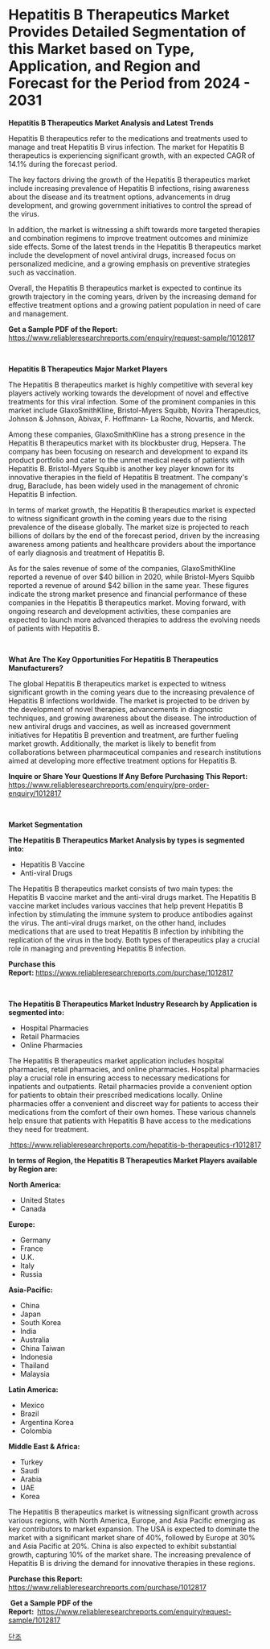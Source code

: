<p><h1>Hepatitis B Therapeutics Market Provides Detailed Segmentation of this Market based on Type, Application, and Region and Forecast for the Period from 2024 - 2031</h1></p><p><strong>Hepatitis B Therapeutics Market Analysis and Latest Trends</strong></p>
<p><p>Hepatitis B therapeutics refer to the medications and treatments used to manage and treat Hepatitis B virus infection. The market for Hepatitis B therapeutics is experiencing significant growth, with an expected CAGR of 14.1% during the forecast period. </p><p>The key factors driving the growth of the Hepatitis B therapeutics market include increasing prevalence of Hepatitis B infections, rising awareness about the disease and its treatment options, advancements in drug development, and growing government initiatives to control the spread of the virus. </p><p>In addition, the market is witnessing a shift towards more targeted therapies and combination regimens to improve treatment outcomes and minimize side effects. Some of the latest trends in the Hepatitis B therapeutics market include the development of novel antiviral drugs, increased focus on personalized medicine, and a growing emphasis on preventive strategies such as vaccination. </p><p>Overall, the Hepatitis B therapeutics market is expected to continue its growth trajectory in the coming years, driven by the increasing demand for effective treatment options and a growing patient population in need of care and management.</p></p>
<p><strong>Get a Sample PDF of the Report:&nbsp;</strong> <a href="https://www.reliableresearchreports.com/enquiry/request-sample/1012817">https://www.reliableresearchreports.com/enquiry/request-sample/1012817</a></p>
<p>&nbsp;</p>
<p><strong>Hepatitis B Therapeutics Major Market Players</strong></p>
<p><p>The Hepatitis B therapeutics market is highly competitive with several key players actively working towards the development of novel and effective treatments for this viral infection. Some of the prominent companies in this market include GlaxoSmithKline, Bristol-Myers Squibb, Novira Therapeutics, Johnson & Johnson, Abivax, F. Hoffmann- La Roche, Novartis, and Merck.</p><p>Among these companies, GlaxoSmithKline has a strong presence in the Hepatitis B therapeutics market with its blockbuster drug, Hepsera. The company has been focusing on research and development to expand its product portfolio and cater to the unmet medical needs of patients with Hepatitis B. Bristol-Myers Squibb is another key player known for its innovative therapies in the field of Hepatitis B treatment. The company's drug, Baraclude, has been widely used in the management of chronic Hepatitis B infection.</p><p>In terms of market growth, the Hepatitis B therapeutics market is expected to witness significant growth in the coming years due to the rising prevalence of the disease globally. The market size is projected to reach billions of dollars by the end of the forecast period, driven by the increasing awareness among patients and healthcare providers about the importance of early diagnosis and treatment of Hepatitis B.</p><p>As for the sales revenue of some of the companies, GlaxoSmithKline reported a revenue of over $40 billion in 2020, while Bristol-Myers Squibb reported a revenue of around $42 billion in the same year. These figures indicate the strong market presence and financial performance of these companies in the Hepatitis B therapeutics market. Moving forward, with ongoing research and development activities, these companies are expected to launch more advanced therapies to address the evolving needs of patients with Hepatitis B.</p></p>
<p>&nbsp;</p>
<p><strong>What Are The Key Opportunities For Hepatitis B Therapeutics Manufacturers?</strong></p>
<p><p>The global Hepatitis B therapeutics market is expected to witness significant growth in the coming years due to the increasing prevalence of Hepatitis B infections worldwide. The market is projected to be driven by the development of novel therapies, advancements in diagnostic techniques, and growing awareness about the disease. The introduction of new antiviral drugs and vaccines, as well as increased government initiatives for Hepatitis B prevention and treatment, are further fueling market growth. Additionally, the market is likely to benefit from collaborations between pharmaceutical companies and research institutions aimed at developing more effective treatment options for Hepatitis B.</p></p>
<p><strong>Inquire or Share Your Questions If Any Before Purchasing This Report:</strong> <a href="https://www.reliableresearchreports.com/enquiry/pre-order-enquiry/1012817">https://www.reliableresearchreports.com/enquiry/pre-order-enquiry/1012817</a></p>
<p>&nbsp;</p>
<p><strong>Market Segmentation</strong></p>
<p><strong>The Hepatitis B Therapeutics Market Analysis by types is segmented into:</strong></p>
<p><ul><li>Hepatitis B Vaccine</li><li>Anti-viral Drugs</li></ul></p>
<p><p>The Hepatitis B therapeutics market consists of two main types: the Hepatitis B vaccine market and the anti-viral drugs market. The Hepatitis B vaccine market includes various vaccines that help prevent Hepatitis B infection by stimulating the immune system to produce antibodies against the virus. The anti-viral drugs market, on the other hand, includes medications that are used to treat Hepatitis B infection by inhibiting the replication of the virus in the body. Both types of therapeutics play a crucial role in managing and preventing Hepatitis B infection.</p></p>
<p><strong>Purchase this Report:&nbsp;</strong><a href="https://www.reliableresearchreports.com/purchase/1012817">https://www.reliableresearchreports.com/purchase/1012817</a></p>
<p>&nbsp;</p>
<p><strong>The Hepatitis B Therapeutics Market Industry Research by Application is segmented into:</strong></p>
<p><ul><li>Hospital Pharmacies</li><li>Retail Pharmacies</li><li>Online Pharmacies</li></ul></p>
<p><p>The Hepatitis B therapeutics market application includes hospital pharmacies, retail pharmacies, and online pharmacies. Hospital pharmacies play a crucial role in ensuring access to necessary medications for inpatients and outpatients. Retail pharmacies provide a convenient option for patients to obtain their prescribed medications locally. Online pharmacies offer a convenient and discreet way for patients to access their medications from the comfort of their own homes. These various channels help ensure that patients with Hepatitis B have access to the medications they need for treatment.</p></p>
<p><a href="https://www.reliableresearchreports.com/hepatitis-b-therapeutics-r1012817">&nbsp;https://www.reliableresearchreports.com/hepatitis-b-therapeutics-r1012817</a></p>
<p><strong>In terms of Region, the Hepatitis B Therapeutics Market Players available by Region are:</strong></p>
<p>
    <p> <strong> North America: </strong>
        <ul>
            <li>United States</li>
            <li>Canada</li>
        </ul>
        </p> 
    <p> <strong> Europe: </strong>
        <ul>
            <li>Germany</li>
            <li>France</li>
            <li>U.K.</li>
            <li>Italy</li>
            <li>Russia</li>
        </ul>
        </p> 
    <p> <strong> Asia-Pacific: </strong>
        <ul>
            <li>China</li>
            <li>Japan</li>
            <li>South Korea</li>
            <li>India</li>
            <li>Australia</li>
            <li>China Taiwan</li>
            <li>Indonesia</li>
            <li>Thailand</li>
            <li>Malaysia</li>
        </ul>
        </p> 
    <p> <strong> Latin America: </strong>
        <ul>
            <li>Mexico</li>
            <li>Brazil</li>
            <li>Argentina Korea</li>
            <li>Colombia</li>
        </ul>
        </p> 
    <p> <strong> Middle East & Africa: </strong>
        <ul>
            <li>Turkey</li>
            <li>Saudi</li>
            <li>Arabia</li>
            <li>UAE</li>
            <li>Korea</li>
        </ul>
    </p>
    </p>
<p><p>The Hepatitis B therapeutics market is witnessing significant growth across various regions, with North America, Europe, and Asia Pacific emerging as key contributors to market expansion. The USA is expected to dominate the market with a significant market share of 40%, followed by Europe at 30% and Asia Pacific at 20%. China is also expected to exhibit substantial growth, capturing 10% of the market share. The increasing prevalence of Hepatitis B is driving the demand for innovative therapies in these regions.</p></p>
<p><strong>Purchase this Report: </strong><a href="https://www.reliableresearchreports.com/purchase/1012817">https://www.reliableresearchreports.com/purchase/1012817</a></p>
<p>&nbsp;<strong>Get a Sample PDF of the Report:&nbsp;&nbsp;</strong><a href="https://www.reliableresearchreports.com/enquiry/request-sample/1012817">https://www.reliableresearchreports.com/enquiry/request-sample/1012817</a></p>
<p><strong></strong></p>
<p><p><a href="https://github.com/konokaryan/Market-Research-Report-List-2/blob/main/546645778332.md">단조</a></p></p>